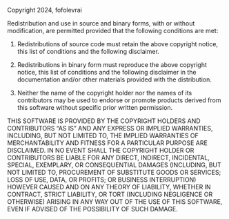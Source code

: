 Copyright 2024, fofolevrai

Redistribution and use in source and binary forms, with or without modification,
are permitted provided that the following conditions are met:

1. Redistributions of source code must retain the above copyright notice,
    this list of conditions and the following disclaimer.

2. Redistributions in binary form must reproduce the above copyright notice,
    this list of conditions and the following disclaimer in the documentation
    and/or other materials provided with the distribution.

3. Neither the name of the copyright holder nor the names of its contributors
    may be used to endorse or promote products derived from this software
    without specific prior written permission.

THIS SOFTWARE IS PROVIDED BY THE COPYRIGHT HOLDERS AND CONTRIBUTORS “AS IS”
AND ANY EXPRESS OR IMPLIED WARRANTIES, INCLUDING, BUT NOT LIMITED TO,
THE IMPLIED WARRANTIES OF MERCHANTABILITY AND FITNESS FOR A PARTICULAR PURPOSE ARE DISCLAIMED.
IN NO EVENT SHALL THE COPYRIGHT HOLDER OR CONTRIBUTORS BE LIABLE FOR ANY DIRECT,
INDIRECT, INCIDENTAL, SPECIAL, EXEMPLARY, OR CONSEQUENTIAL DAMAGES (INCLUDING, BUT NOT LIMITED TO,
PROCUREMENT OF SUBSTITUTE GOODS OR SERVICES; LOSS OF USE, DATA, OR PROFITS; OR BUSINESS INTERRUPTION)
HOWEVER CAUSED AND ON ANY THEORY OF LIABILITY, WHETHER IN CONTRACT, STRICT LIABILITY,
OR TORT (INCLUDING NEGLIGENCE OR OTHERWISE) ARISING IN ANY WAY OUT OF THE USE OF THIS SOFTWARE,
EVEN IF ADVISED OF THE POSSIBILITY OF SUCH DAMAGE.